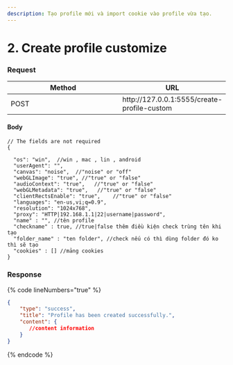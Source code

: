 ```yaml
---
description: Tạo profile mới và import cookie vào profile vừa tạo.
---
```


# 2. Create profile customize



### **Request**

<table><thead><tr><th width="249">Method</th><th>URL</th></tr></thead><tbody><tr><td>POST</td><td>http://127.0.0.1:5555/create-profile-custom</td></tr></tbody></table>

#### **Body**

<pre class="language-json" data-line-numbers><code class="lang-json">// The fields are not required
{
<strong>  
</strong>  "os": "win",  //win , mac , lin , android
  "userAgent": "",
  "canvas": "noise",  //"noise" or "off"
  "webGLImage": "true", //"true" or "false"
  "audioContext": "true",   //"true" or "false"
  "webGLMetadata": "true",   //"true" or "false"
  "clientRectsEnable": "true",    //"true" or "false"
  "languages": "en-us,vi;q=0.9",
  "resolution": "1024x768",
  "proxy": "HTTP|192.168.1.1|22|username|password",
  "name" : "", //tên profile
  "checkname" : true, //true|false thêm điều kiện check trùng tên khi tạo
  "folder_name" : "ten folder", //check nếu có thì dùng folder đó ko thì sẽ tạo
  "cookies" : [] //mảng cookies
}
</code></pre>



### **Response**

{% code lineNumbers="true" %}
```json
{
    "type": "success",
    "title": "Profile has been created successfully.",
    "content": {
       //content information 
    }
}
```
{% endcode %}
